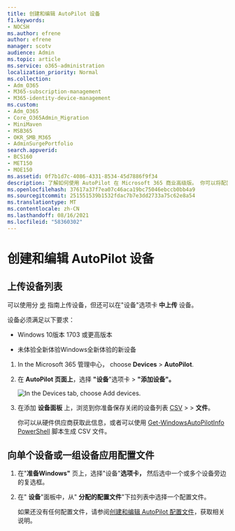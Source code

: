 ```yaml
---
title: 创建和编辑 AutoPilot 设备
f1.keywords:
- NOCSH
ms.author: efrene
author: efrene
manager: scotv
audience: Admin
ms.topic: article
ms.service: o365-administration
localization_priority: Normal
ms.collection:
- Adm_O365
- M365-subscription-management
- M365-identity-device-management
ms.custom:
- Adm_O365
- Core_O365Admin_Migration
- MiniMaven
- MSB365
- OKR_SMB_M365
- AdminSurgePortfolio
search.appverid:
- BCS160
- MET150
- MOE150
ms.assetid: 0f7b1d7c-4086-4331-8534-45d7886f9f34
description: 了解如何使用 AutoPilot 在 Microsoft 365 商业高级版。 你可以将配置文件分配给设备或一组设备。
ms.openlocfilehash: 37617a37f7ea07c46aca19bc75046ebccb0bb4a9
ms.sourcegitcommit: 251551539b1532fdac7b7e3dd2733a75c62e8a54
ms.translationtype: MT
ms.contentlocale: zh-CN
ms.lasthandoff: 08/16/2021
ms.locfileid: "58360302"
---
```

# <a name="create-and-edit-autopilot-devices"></a>创建和编辑 AutoPilot 设备

## <a name="upload-a-list-of-devices"></a>上传设备列表

可以使用分 [步](add-autopilot-devices-and-profile.md) 指南上传设备，但还可以在"设备"选项卡 **中上传** 设备。 
  
设备必须满足以下要求：
  
- Windows 10版本 1703 或更高版本
    
- 未体验全新体验Windows全新体验的新设备

1. In the Microsoft 365 管理中心， choose **Devices** \> **AutoPilot**.
  
2. 在 **AutoPilot 页面上**，选择 **"设备**"选项卡 \> **"添加设备"。**
    
    ![In the Devices tab, choose Add devices.](../../media/6ba81e22-c873-40ad-8a72-ce64d15ea6ba.png)
  
3. 在添加 **设备面板** 上，浏览到你准备保存关闭的设备列表 [CSV](../misc/device-list.md) \>  \> **文件**。
    
    你可以从硬件供应商获取此信息，或者可以使用 [Get-WindowsAutoPilotInfo PowerShell](https://www.powershellgallery.com/packages/Get-WindowsAutoPilotInfo) 脚本生成 CSV 文件。 
    
## <a name="assign-a-profile-to-a-device-or-a-group-of-devices"></a>向单个设备或一组设备应用配置文件

1. 在"**准备Windows"** 页上，选择"设备"**选项卡，** 然后选中一个或多个设备旁边的复选框。 
    
2. 在" **设备**"面板中，从" **分配的配置文件**"下拉列表中选择一个配置文件。 
    
    如果还没有任何配置文件，请参阅[创建和编辑 AutoPilot 配置文件](create-and-edit-autopilot-profiles.md)，获取相关说明。 

